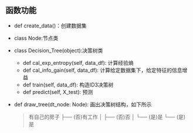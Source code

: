 ## 函数功能

+ def create_data()：创建数据集

+ class Node:节点类

+ class Decision_Tree(object):决策树类

  + def cal_exp_entropy(self, data_df): 计算经验熵
  + def cal_info_gain(self, data_df): 计算给定数据集下，给定特征的信息增益
  + def train(self, data_df): 构造ID3决策树
  + def predict(self, X_test): 预测

+ def draw_tree(dt_node: Node): 画出决策树结构，如下所示

  > 有自己的房子
  > ├── (否)有工作
  > │   ├── (否)否
  > │   └── (是)是
  > └── (是)是